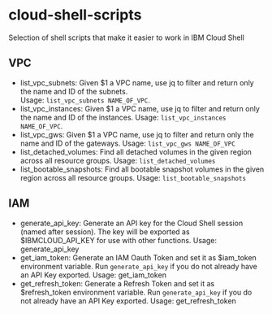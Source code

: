 # cloud-shell-scripts
Selection of shell scripts that make it easier to work in IBM Cloud Shell 

## VPC 

 - list_vpc_subnets: Given $1 a VPC name, use jq to filter and return only the name and ID of the subnets.  
   Usage: `list_vpc_subnets NAME_OF_VPC`.
 - list_vpc_instances:  Given $1 a VPC name, use jq to filter and return only the name and ID of the instances. 
   Usage: `list_vpc_instances NAME_OF_VPC`.
 - list_vpc_gws: Given $1 a VPC name, use jq to filter and return only the name and ID of the gateways.
   Usage: `list_vpc_gws NAME_OF_VPC`
 - list_detached_volumes: Find all detached volumes in the given region across all resource groups. 
   Usage: `list_detached_volumes`
 - list_bootable_snapshots: Find all bootable snapshot volumes in the given region across all resource groups. 
   Usage: `list_bootable_snapshots`

## IAM 

 - generate_api_key: Generate an API key for the Cloud Shell session (named after session). The key will be exported as $IBMCLOUD_API_KEY for use with other functions.
   Usage: generate_api_key 
 - get_iam_token: Generate an IAM Oauth Token and set it as $iam_token environment variable. Run `generate_api_key` if you do not already have an API Key exported.
   Usage: get_iam_token 
 - get_refresh_token: Generate a Refresh Token and set it as $refresh_token environment variable. Run `generate_api_key` if you do not already have an API Key exported.
   Usage: get_refresh_token 
